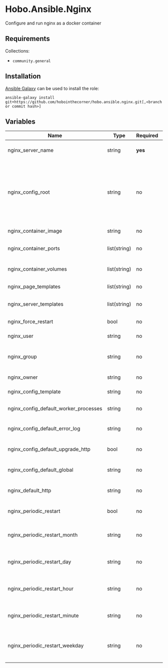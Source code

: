 # Hobo.Ansible.Nginx

Configure and run nginx as a docker container

## Requirements
Collections:
- `community.general`

## Installation
[Ansible Galaxy](https://galaxy.ansible.com/docs/using/installing.html) can be used to install the role:

`ansible-galaxy install git+https://github.com/hobointhecorner/hobo.ansible.nginx.git[,<branch or commit hash>]`

## Variables
|                 Name                  |     Type     | Required |     Default     | Description |
|---------------------------------------|--------------|----------|-----------------|-------------|
| nginx_server_name                     | string       | **yes**  |                 | Name to use for configuration storage path and service name |
| nginx_config_root                     | string       | no       | /opt/hobo.nginx | Directory where configuration files should be stored for all deployments.  Individual deployment configurations will be written to a subdirectory named the value of the `nginx_server_name` variable |
| nginx_container_image                 | string       | no       | nginx:latest    | The nginx docker image to be used |
| nginx_container_ports                 | list(string) | no       |                 | List of container ports to expose. Uses `docker` cli syntax |
| nginx_container_volumes               | list(string) | no       |                 | List of volumes to mount in the container.  Uses `docker` cli syntax |
| nginx_page_templates                  | list(string) | no       |                 | List of playbook-relative paths for static pages |
| nginx_server_templates                | list(string) | no       |                 | List of playbook-relative paths for server declarations |
| nginx_force_restart                   | bool         | no       | false           | Force restart of the nginx service |
| nginx_user                            | string       | no       | nginx           | The user as which the nginx service will run |
| nginx_group                           | string       | no       | nginx           | The group `nginx_user` will be added to.  This grants read permissions to all relevant files |
| nginx_owner                           | string       | no       | root            | The owner of any files created by this module |
| nginx_config_template                 | string       | no       |                 | Path to an `nginx.config` file template |
| nginx_config_default_worker_processes | string       | no       | auto            | Setting for the nginx `default_worker_processes` global setting |
| nginx_config_default_error_log        | string       | no       | /var/log/nginx/error.log notice | Path (in the container) and log level for the log file.  Uses nginx syntax |
| nginx_config_default_upgrade_http     | bool         | no       | false           | Upgrade all HTTP connections to HTTPS port 443 |
| nginx_config_default_global           | string       | no       |                 | Any additional global-scope statements to add to `nginx.conf` |
| nginx_default_http                    | string       | no       |                 | Any additional http-scope statements to add to `nginx.conf` |
| nginx_periodic_restart                | bool         | no       | false           | Create a cron job to periodically restart the nginx container service |
| nginx_periodic_restart_month          | string       | no       | *               | Month(s) in which the container service should automatically restart (cron syntax) |
| nginx_periodic_restart_day            | string       | no       | 1               | Day(s) in which the container service should automatically restart (cron syntax) |
| nginx_periodic_restart_hour           | string       | no       | 0               | Hour(s) in which the container service should automatically restart (cron syntax) |
| nginx_periodic_restart_minute         | string       | no       | 0               | Minute(s) in which the container service should automatically restart (cron syntax) |
| nginx_periodic_restart_weekday        | string       | no       | *               | Day(s) of the week in which the container service should automatically restart (cron syntax) |
